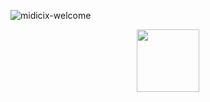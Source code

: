![midicix-welcome](https://user-images.githubusercontent.com/94143634/231304291-2173947a-ba81-479b-9e4b-ce2bb026b133.svg)
<div id="header" align="center">
  <img src=![hacker](https://user-images.githubusercontent.com/94143634/235363503-9483f528-2efd-4acf-b404-b4934cbc666c.png) width="100"/>
</div>

